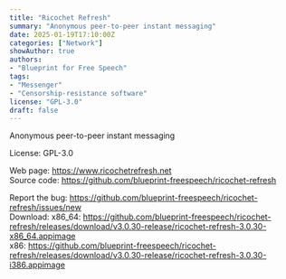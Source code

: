```yaml
---
title: "Ricochet Refresh"
summary: "Anonymous peer-to-peer instant messaging"
date: 2025-01-19T17:10:00Z
categories: ["Network"]
showAuthor: true
authors:
- "Blueprint for Free Speech"
tags: 
- "Messenger"
- "Censorship-resistance software"
license: "GPL-3.0"
draft: false
---
```


Anonymous peer-to-peer instant messaging

License: GPL-3.0

Web page: <https://www.ricochetrefresh.net>  
Source code: <https://github.com/blueprint-freespeech/ricochet-refresh>

Report the bug: <https://github.com/blueprint-freespeech/ricochet-refresh/issues/new>  
Download:   x86_64: <https://github.com/blueprint-freespeech/ricochet-refresh/releases/download/v3.0.30-release/ricochet-refresh-3.0.30-x86_64.appimage>  
            x86: <https://github.com/blueprint-freespeech/ricochet-refresh/releases/download/v3.0.30-release/ricochet-refresh-3.0.30-i386.appimage>
